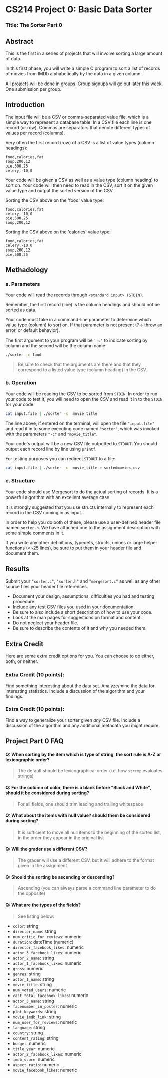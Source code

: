 # CS214 Project 0: Basic Data Sorter

### Title: The Sorter Part 0

## Abstract

This is the first in a series of projects that will involve sorting a large amount of data.

In this first phase, you will write a simple C program to sort a list of records of movies from IMDb alphabetically by the data in a given column.

All projects will be done in groups. Group signups will go out later this week. One submission per group.

## Introduction

The input file will be a CSV or comma-separated value file, which is a simple way to represent a database table. In a CSV file each line is one record (or row). Commas are separators that denote different types of values per record (columns).

Very often the first record (row) of a CSV is a list of value types (column headings):

```
food,calories,fat
soup,200,12
pie,500,25
celery,-10,0
```

Your code will be given a CSV as well as a value type (column heading) to sort on. Your code will then need to read in the CSV, sort it on the given value type and output the sorted version of the CSV.

Sorting the CSV above on the 'food' value type:

```
food,calories,fat
celery,-10,0
pie,500,25
soup,200,12
```

Sorting the CSV above on the 'calories' value type:

```
food,calories,fat
celery,-10,0
soup,200,12
pie,500,25
```

## Methadology

### a. Parameters

Your code will read the records through `<standard input> (STDIN)`.

Remember, the first record (line) is the column headings and should not be sorted as data.

Your code must take in a command-line parameter to determine which value type (column) to sort on. If that parameter is not present (?-> throw an error, or default behavior).

The first argument to your program will be `'-c'` to indicate sorting by column and the second will be the column name:

```sh
./sorter -c food
```

> Be sure to check that the arguments are there and that they correspond to a listed value type (column heading) in the CSV.

### b. Operation

Your code will be reading the CSV to be sorted from `STDIN`. In order to run your code to test it, you will need to open the CSV and read it in to the `STDIN` for your code:

```sh
cat input.file | ./sorter -c  movie_title
```

The line above, if entered on the terminal, will open the file `"input.file"` and read it in to some executing code named `"sorter"`, which was invoked with the parameters `"-c"` and `"movie_title"`.

Your code's output will be a new CSV file outputted to `STDOUT`. You should output each record line by line using `printf`.

For testing purposes you can redirect `STDOUT` to a file:

```sh
cat input.file | ./sorter -c  movie_title > sortedmovies.csv
```

### c. Structure

Your code should use Mergesort to do the actual sorting of records. It is a powerful algorithm with an excellent average case.

It is strongly suggested that you use structs internally to represent each record in the CSV coming in as input.

In order to help you do both of these, please use a user-defined header file named `sorter.h`. We have attached one to the assignment description with some simple comments in it.

If you write any other definitions, typedefs, structs, unions or large helper functions (>~25 lines), be sure to put them in your header file and document them.

## Results

Submit your `"sorter.c"`, `"sorter.h"` and `"mergesort.c"` as well as any other source files your header file references.

-  Document your design, assumptions, difficulties you had and testing procedure.
-  Include any test CSV files you used in your documentation.
-  Be sure to also include a short description of how to use your code.
-  Look at the man pages for suggestions on format and content.
-  Do not neglect your header file.
-  Be sure to describe the contents of it and why you needed them.

## Extra Credit

Here are some extra credit options for you. You can choose to do either, both, or neither.

### Extra Credit (10 points):

Find something interesting about the data set. Analyze/mine the data for interesting statistics. Include a discussion of the algorithm and your findings.

### Extra Credit (10 points):

Find a way to generalize your sorter given _any_ CSV file. Include a discussion of the algorithm and any additional metadata you might require.

## Project Part 0 FAQ

#### Q: When sorting by the item which is type of string, the sort rule is A-Z or lexicographic order?

> The default should be lexicographical order (i.e. how `strcmp` evaluates strings)

#### Q: For the column of color, there is a blank before "Black and White", should it be considered during sorting?

> For all fields, one should trim leading and trailing whitespace

#### Q: What about the items with null value? should them be considered during sorting?

> It is sufficient to move all null items to the beginning of the sorted list, in the order they appear in the original list

#### Q: Will the grader use a different CSV?

> The grader will use a different CSV, but it will adhere to the format given in the assignment

#### Q: Should the sorting be ascending or descending?

> Ascending (you can always parse a command line parameter to do the opposite)

#### Q: What are the types of the fields?

> See listing below:

-  `color`: string
-  `director_name`: string
-  `num_critic_for_reviews`: numeric
-  `duration`: dateTime (numeric)
-  `director_facebook_likes`: numeric
-  `actor_3_facebook_likes`: numeric
-  `actor_2_name`: string
-  `actor_1_facebook_likes`: numeric
-  `gross`: numeric
-  `genres`: string
-  `actor_1_name`: string
-  `movie_title`: string
-  `num_voted_users`: numeric
-  `cast_total_facebook_likes`: numeric
-  `actor_3_name`: string
-  `facenumber_in_poster`: numeric
-  `plot_keywords`: string
-  `movie_imdb_link`: string
-  `num_user_for_reviews`: numeric
-  `language`: string
-  `country`: string
-  `content_rating`: string
-  `budget`: numeric
-  `title_year`: numeric
-  `actor_2_facebook_likes`: numeric
-  `imdb_score`: numeric
-  `aspect_ratio`: numeric
-  `movie_facebook_likes`: numeric
